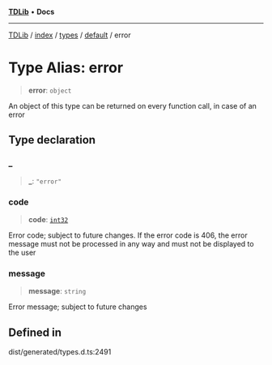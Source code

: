[**TDLib**](../../../../../../README.md) • **Docs**

***

[TDLib](../../../../../../modules.md) / [index](../../../../../README.md) / [types](../../../README.md) / [default](../README.md) / error

# Type Alias: error

> **error**: `object`

An object of this type can be returned on every function call, in case of an error

## Type declaration

### \_

> **\_**: `"error"`

### code

> **code**: [`int32`](int32.md)

Error code; subject to future changes. If the error code is 406, the error message must not be processed in any way and must not be displayed to the user

### message

> **message**: `string`

Error message; subject to future changes

## Defined in

dist/generated/types.d.ts:2491
